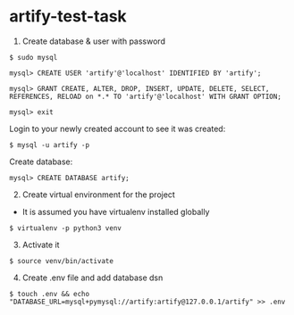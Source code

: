 # artify-test-task

1. Create database & user with password

`$ sudo mysql`

`mysql> CREATE USER 'artify'@'localhost' IDENTIFIED BY 'artify';`

`mysql> GRANT CREATE, ALTER, DROP, INSERT, UPDATE, DELETE, SELECT, REFERENCES, RELOAD on *.* TO 'artify'@'localhost' WITH GRANT OPTION;`

`mysql> exit`

Login to your newly created account to see it was created:

`$ mysql -u artify -p`

Create database:

`mysql> CREATE DATABASE artify;`

2. Create virtual environment for the project
* It is assumed you have virtualenv installed globally

`$ virtualenv -p python3 venv`

3. Activate it

`$ source venv/bin/activate`

4. Create .env file and add database dsn 

`$ touch .env && echo "DATABASE_URL=mysql+pymysql://artify:artify@127.0.0.1/artify" >> .env`